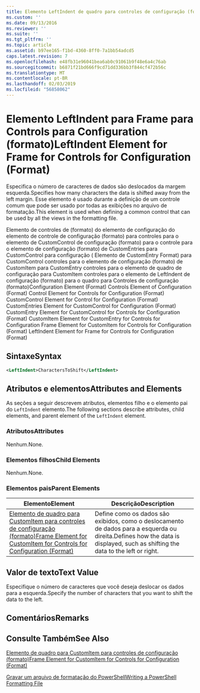 ```yaml
---
title: Elemento LeftIndent de quadro para controles de configuração (formato) | Microsoft Docs
ms.custom: ''
ms.date: 09/13/2016
ms.reviewer: ''
ms.suite: ''
ms.tgt_pltfrm: ''
ms.topic: article
ms.assetid: b97ee165-f1bd-4360-8ff0-7a1bb54adcd5
caps.latest.revision: 7
ms.openlocfilehash: e48fb31e96041bea6ab0c91061b9f48e6a4c76ab
ms.sourcegitcommit: b6871f21bd666f9cd71dd336bb3f844cf472b56c
ms.translationtype: MT
ms.contentlocale: pt-BR
ms.lasthandoff: 02/03/2019
ms.locfileid: "56858062"
---
```

# <a name="leftindent-element-for-frame-for-controls-for-configuration-format"></a><span data-ttu-id="f5424-102">Elemento LeftIndent para Frame para Controls para Configuration (formato)</span><span class="sxs-lookup"><span data-stu-id="f5424-102">LeftIndent Element for Frame for Controls for Configuration (Format)</span></span>

<span data-ttu-id="f5424-103">Especifica o número de caracteres de dados são deslocados da margem esquerda.</span><span class="sxs-lookup"><span data-stu-id="f5424-103">Specifies how many characters the data is shifted away from the left margin.</span></span> <span data-ttu-id="f5424-104">Esse elemento é usado durante a definição de um controle comum que pode ser usado por todas as exibições no arquivo de formatação.</span><span class="sxs-lookup"><span data-stu-id="f5424-104">This element is used when defining a common control that can be used by all the views in the formatting file.</span></span>

<span data-ttu-id="f5424-105">Elemento de controles de (formato) do elemento de configuração do elemento de controle de configuração (formato) para controles para o elemento de CustomControl de configuração (formato) para o controle para o elemento de configuração (formato) de CustomEntries para CustomControl para configuração ( Elemento de CustomEntry Format) para CustomControl controles para o elemento de configuração (formato) de CustomItem para CustomEntry controles para o elemento de quadro de configuração para CustomItem controles para o elemento de LeftIndent de configuração (formato) para o quadro para Controles de configuração (formato)</span><span class="sxs-lookup"><span data-stu-id="f5424-105">Configuration Element (Format) Controls Element of Configuration (Format) Control Element for Controls for Configuration (Format) CustomControl Element for Control for Configuration (Format) CustomEntries Element for CustomControl for Configuration (Format) CustomEntry Element for CustomControl for Controls for Configuration (Format) CustomItem Element for CustomEntry for Controls for Configuration Frame Element for CustomItem for Controls for Configuration (Format) LeftIndent Element for Frame for Controls for Configuration (Format)</span></span>

## <a name="syntax"></a><span data-ttu-id="f5424-106">Sintaxe</span><span class="sxs-lookup"><span data-stu-id="f5424-106">Syntax</span></span>

```xml
<LeftIndent>CharactersToShift</LeftIndent>
```

## <a name="attributes-and-elements"></a><span data-ttu-id="f5424-107">Atributos e elementos</span><span class="sxs-lookup"><span data-stu-id="f5424-107">Attributes and Elements</span></span>

<span data-ttu-id="f5424-108">As seções a seguir descrevem atributos, elementos filho e o elemento pai do `LeftIndent` elemento.</span><span class="sxs-lookup"><span data-stu-id="f5424-108">The following sections describe attributes, child elements, and parent element of the `LeftIndent` element.</span></span>

### <a name="attributes"></a><span data-ttu-id="f5424-109">Atributos</span><span class="sxs-lookup"><span data-stu-id="f5424-109">Attributes</span></span>

<span data-ttu-id="f5424-110">Nenhum.</span><span class="sxs-lookup"><span data-stu-id="f5424-110">None.</span></span>

### <a name="child-elements"></a><span data-ttu-id="f5424-111">Elementos filhos</span><span class="sxs-lookup"><span data-stu-id="f5424-111">Child Elements</span></span>

<span data-ttu-id="f5424-112">Nenhum.</span><span class="sxs-lookup"><span data-stu-id="f5424-112">None.</span></span>

### <a name="parent-elements"></a><span data-ttu-id="f5424-113">Elementos pais</span><span class="sxs-lookup"><span data-stu-id="f5424-113">Parent Elements</span></span>

|<span data-ttu-id="f5424-114">Elemento</span><span class="sxs-lookup"><span data-stu-id="f5424-114">Element</span></span>|<span data-ttu-id="f5424-115">Descrição</span><span class="sxs-lookup"><span data-stu-id="f5424-115">Description</span></span>|
|-------------|-----------------|
|[<span data-ttu-id="f5424-116">Elemento de quadro para CustomItem para controles de configuração (formato)</span><span class="sxs-lookup"><span data-stu-id="f5424-116">Frame Element for CustomItem for Controls for Configuration (Format)</span></span>](./frame-element-for-customitem-for-controls-for-configuration-format.md)|<span data-ttu-id="f5424-117">Define como os dados são exibidos, como o deslocamento de dados para a esquerda ou direita.</span><span class="sxs-lookup"><span data-stu-id="f5424-117">Defines how the data is displayed, such as shifting the data to the left or right.</span></span>|

## <a name="text-value"></a><span data-ttu-id="f5424-118">Valor de texto</span><span class="sxs-lookup"><span data-stu-id="f5424-118">Text Value</span></span>

<span data-ttu-id="f5424-119">Especifique o número de caracteres que você deseja deslocar os dados para a esquerda.</span><span class="sxs-lookup"><span data-stu-id="f5424-119">Specify the number of characters that you want to shift the data to the left.</span></span>

## <a name="remarks"></a><span data-ttu-id="f5424-120">Comentários</span><span class="sxs-lookup"><span data-stu-id="f5424-120">Remarks</span></span>

## <a name="see-also"></a><span data-ttu-id="f5424-121">Consulte Também</span><span class="sxs-lookup"><span data-stu-id="f5424-121">See Also</span></span>

[<span data-ttu-id="f5424-122">Elemento de quadro para CustomItem para controles de configuração (formato)</span><span class="sxs-lookup"><span data-stu-id="f5424-122">Frame Element for CustomItem for Controls for Configuration (Format)</span></span>](./frame-element-for-customitem-for-controls-for-configuration-format.md)

[<span data-ttu-id="f5424-123">Gravar um arquivo de formatação do PowerShell</span><span class="sxs-lookup"><span data-stu-id="f5424-123">Writing a PowerShell Formatting File</span></span>](./writing-a-powershell-formatting-file.md)
